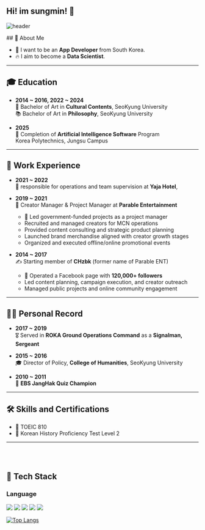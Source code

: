 ## Hi! im sungmin! 👋
<div>
  
![header](https://capsule-render.vercel.app/api?type=waving&color=gradient&height=300&section=header&text=NICE%20TO%20MEET%20YOU%20%F0%9F%A4%97)
</div>

 <!--Body-->
 
<div>
## 👀 About Me

- 🙋 I want to be an **App Developer** from South Korea.  
- 🔥 I aim to become a **Data Scientist**.  

---

## 🎓 Education

- **2014 ~ 2016, 2022 ~ 2024**  
  🎨 Bachelor of Art in **Cultural Contents**, SeoKyung University  
  📚 Bachelor of Art in **Philosophy**, SeoKyung University

- **2025**  
  🤖 Completion of **Artificial Intelligence Software** Program  
  Korea Polytechnics, Jungsu Campus

---

## 💼 Work Experience

- **2021 ~ 2022**  
  🏨 responsible for operations and team supervision at **Yaja Hotel**,

- **2019 ~ 2021**  
  👥 Creator Manager & Project Manager at **Parable Entertainment**
  - 🧩 Led government-funded projects as a project manager
  -  Recruited and managed creators for MCN operations
  -  Provided content consulting and strategic product planning
  -  Launched brand merchandise aligned with creator growth stages
  -  Organized and executed offline/online promotional events


- **2014 ~ 2017**  
  ✍️ Starting member of **CHzbk** (former name of Parable ENT)  
  - 📣 Operated a Facebook page with **120,000+ followers**  
  - Led content planning, campaign execution, and creator outreach  
  - Managed public projects and online community engagement

---

## 🏃‍♂️ Personal Record

- **2017 ~ 2019**  
  🎖️ Served in **ROKA Ground Operations Command** as a **Signalman, Sergeant**

- **2015 ~ 2016**  
  🎓 Director of Policy, **College of Humanities**, SeoKyung University

- **2010 ~ 2011**  
  🧠 **EBS JangHak Quiz Champion**

---

## 🛠️ Skills and Certifications

- 💬 TOEIC 810  
- 🏺 Korean History Proficiency Test Level 2

---
  <br/> 
  <br/>

  
  ## 🧱 Tech Stack
  ### Language
<img src="https://img.shields.io/badge/Python-3776AB?style=flat-square&logo=Python&logoColor=white"/>
<img src="https://img.shields.io/badge/c-A8B9CC?style=flat-square&logo=c&logoColor=white"/>
<img src="https://img.shields.io/badge/mysql-4479A1?style=flat-square&logo=mysql&logoColor=white"/>
<img src="https://img.shields.io/badge/HTML5-E34F26?style=flat-square&logo=HTML5&logoColor=white"/>
<!--CSS-->
  <img src="https://img.shields.io/badge/CSS3-1572B6?style=flat-square&logo=CSS3&logoColor=white"/>
  <br/>
  
[![Top Langs](https://github-readme-stats.vercel.app/api/top-langs/?username=chocksummersalt)](https://github.com/chocksummersalt/github-readme-stats)

</div>
<!--
**chocksummersalt/chocksummersalt** is a ✨ _special_ ✨ repository because its `README.md` (this file) appears on your GitHub profile.

Here are some ideas to get you started:

- 🔭 I’m currently working on ...
- 🌱 I’m currently learning ...
- 👯 I’m looking to collaborate on ...
- 🤔 I’m looking for help with ...
- 💬 Ask me about ...
- 📫 How to reach me: ...
- 😄 Pronouns: ...
- ⚡ Fun fact: ...
-->
